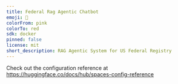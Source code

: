 ```yaml
---
title: Federal Rag Agentic Chatbot
emoji: 🐠
colorFrom: pink
colorTo: red
sdk: docker
pinned: false
license: mit
short_description: RAG Agentic System for US Federal Registry
---
```


Check out the configuration reference at https://huggingface.co/docs/hub/spaces-config-reference
